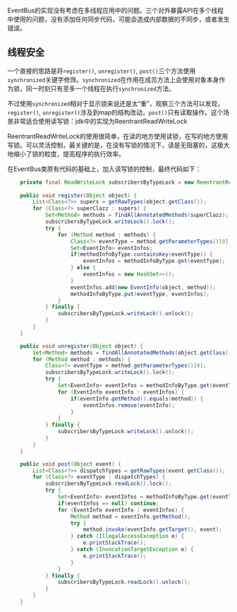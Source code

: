EventBus的实现没有考虑在多线程应用中的问题。三个对外暴露API在多个线程中使用的问题，没有添加任何同步代码，可能会造成内部数据的不同步，或者发生错误。

## 线程安全

一个直接的思路是将`register()`, `unregister()`, `post()`三个方法使用`synchronized`关键字修饰。`synchronized`在作用在成员方法上会使用对象本身作为锁，同一时刻只有至多一个线程在执行`synchronized`方法。

不过使用`synchronized`相对于显示锁来说还是太“重”，观察三个方法可以发现，`register()`, `unregister()`涉及到map的结构改动，`post()`只有读取操作。这个场景非常适合使用读写锁：jdk中的实现为ReentrantReadWriteLock

ReentrantReadWriteLock的使用很简单，在读的地方使用读锁，在写的地方使用写锁。可以灵活控制，最关键的是，在没有写锁的情况下，读是无阻塞的，这极大地缩小了锁的粒度，提高程序的执行效率。

在EventBus类原有代码的基础上，加入读写锁的控制，最终代码如下：

```java
    private final ReadWriteLock subscribersByTypeLock = new ReentrantReadWriteLock();
    
    public void register(Object object) {
        List<Class<?>> supers = getRawTypes(object.getClass());
        for (Class<?> superClazz : supers) {
            Set<Method> methods = findAllAnnotatedMethods(superClazz);
            subscribersByTypeLock.writeLock().lock();
            try {
                for (Method method : methods) {
                    Class<?> eventType = method.getParameterTypes()[0];
                    Set<EventInfo> eventInfos;
                    if(methodInfoByType.containsKey(eventType)) {
                        eventInfos = methodInfoByType.get(eventType);
                    } else {
                        eventInfos = new HashSet<>();
                    }
                    eventInfos.add(new EventInfo(object, method));
                    methodInfoByType.put(eventType, eventInfos);
                }
            } finally {
                subscribersByTypeLock.writeLock().unlock();
            }
        }
    }

    public void unregister(Object object) {
        Set<Method> methods = findAllAnnotatedMethods(object.getClass());
        for (Method method : methods) {
            Class<?> eventType = method.getParameterTypes()[0];
            subscribersByTypeLock.writeLock().lock();
            try {
                Set<EventInfo> eventInfos = methodInfoByType.get(eventType);
                for (EventInfo eventInfo : eventInfos) {
                    if(eventInfo.getMethod().equals(method)) {
                        eventInfos.remove(eventInfo);
                    }
                }
            } finally {
                subscribersByTypeLock.writeLock().unlock();
            }
        }
    }

    public void post(Object event) {
        List<Class<?>> dispatchTypes = getRawTypes(event.getClass());
        for (Class<?> eventType : dispatchTypes) {
            subscribersByTypeLock.readLock().lock();
            try {
                Set<EventInfo> eventInfos = methodInfoByType.get(eventType);
                if(eventInfos == null) continue;
                for (EventInfo eventInfo : eventInfos) {
                    Method method = eventInfo.getMethod();
                    try {
                        method.invoke(eventInfo.getTarget(), event);
                    } catch (IllegalAccessException e) {
                        e.printStackTrace();
                    } catch (InvocationTargetException e) {
                        e.printStackTrace();
                    }
                }
            } finally {
                subscribersByTypeLock.readLock().unlock();
            }
        }
    }
```